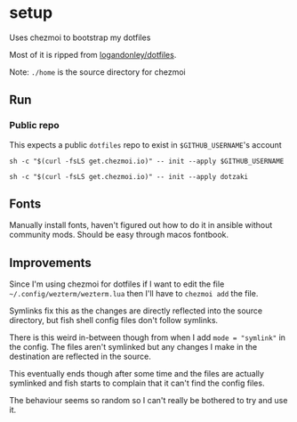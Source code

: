 # setup

Uses chezmoi to bootstrap my dotfiles

Most of it is ripped from [logandonley/dotfiles](https://github.com/logandonley/dotfiles).

Note: `./home` is the source directory for chezmoi

## Run

### Public repo

This expects a public `dotfiles` repo to exist in `$GITHUB_USERNAME`'s account

```shell
sh -c "$(curl -fsLS get.chezmoi.io)" -- init --apply $GITHUB_USERNAME
```

`sh -c "$(curl -fsLS get.chezmoi.io)" -- init --apply dotzaki`

## Fonts

Manually install fonts, haven't figured out how to do it in ansible without community mods.
Should be easy through macos fontbook.

## Improvements

Since I'm using chezmoi for dotfiles if I want to edit the file `~/.config/wezterm/wezterm.lua` then I'll have to `chezmoi add` the file.

Symlinks fix this as the changes are directly reflected into the source directory, but fish shell config files don't follow symlinks.

There is this weird in-between though from when I add `mode = "symlink"` in the config. The files aren't symlinked but any changes I make in the destination are reflected in the source.

This eventually ends though after some time and the files are actually symlinked and fish starts to complain that it can't find the config files.

The behaviour seems so random so I can't really be bothered to try and use it.
